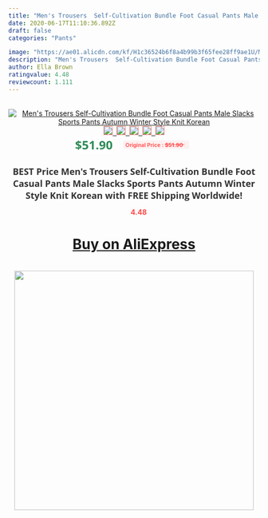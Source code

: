 ```yaml
---
title: "Men's Trousers  Self-Cultivation Bundle Foot Casual Pants Male Slacks Sports Pants Autumn Winter Style Knit Korean"
date: 2020-06-17T11:10:36.892Z
draft: false
categories: "Pants"

image: "https://ae01.alicdn.com/kf/H1c36524b6f8a4b99b3f65fee28ff9ae1U/Men-s-Trousers-Self-Cultivation-Bundle-Foot-Casual-Pants-Male-Slacks-Sports-Pants-Autumn-Winter-Style.jpg"
description: "Men's Trousers  Self-Cultivation Bundle Foot Casual Pants Male Slacks Sports Pants Autumn Winter Style Knit Korean"
author: Ella Brown
ratingvalue: 4.48
reviewcount: 1.111
---
```

<br>
<div style="text-align: center;">
<a href="https://s.click.aliexpress.com/e/_9ADkWv" target="_blank" rel="nofollow noopener noreferrer"><img alt="Men's Trousers  Self-Cultivation Bundle Foot Casual Pants Male Slacks Sports Pants Autumn Winter Style Knit Korean" class="magnifier-image" src="https://ae01.alicdn.com/kf/H1c36524b6f8a4b99b3f65fee28ff9ae1U/Men-s-Trousers-Self-Cultivation-Bundle-Foot-Casual-Pants-Male-Slacks-Sports-Pants-Autumn-Winter-Style.jpg_640x640.jpg">
<br>
<img style="border:1px solid salmon" src="https://ae01.alicdn.com/kf/H1c36524b6f8a4b99b3f65fee28ff9ae1U/Men-s-Trousers-Self-Cultivation-Bundle-Foot-Casual-Pants-Male-Slacks-Sports-Pants-Autumn-Winter-Style.jpg_120x120.jpg">&nbsp;&nbsp;<img style="border:1px solid salmon" src="https://ae01.alicdn.com/kf/H46d59084df25437e9139a3630a6a37beR/Men-s-Trousers-Self-Cultivation-Bundle-Foot-Casual-Pants-Male-Slacks-Sports-Pants-Autumn-Winter-Style.jpg_120x120.jpg">&nbsp;&nbsp;<img style="border:1px solid salmon" src="https://ae01.alicdn.com/kf/H6961917c0cf14b0890d899fa4dd72079g/Men-s-Trousers-Self-Cultivation-Bundle-Foot-Casual-Pants-Male-Slacks-Sports-Pants-Autumn-Winter-Style.jpg_120x120.jpg">&nbsp;&nbsp;<img style="border:1px solid salmon" src="https://ae01.alicdn.com/kf/H50deac151ce248758cec7b432480fb53E/Men-s-Trousers-Self-Cultivation-Bundle-Foot-Casual-Pants-Male-Slacks-Sports-Pants-Autumn-Winter-Style.jpg_120x120.jpg">&nbsp;&nbsp;<img style="border:1px solid salmon" src="https://ae01.alicdn.com/kf/H5c474338c9d540b1bbde1def3180b6ecq/Men-s-Trousers-Self-Cultivation-Bundle-Foot-Casual-Pants-Male-Slacks-Sports-Pants-Autumn-Winter-Style.jpg_120x120.jpg"></a></div><br0>
<div style="text-align: center;"><span style="background-color: white; border: 0px; box-sizing: border-box; color: seagreen; display: inline-block; font-family: &quot;open sans&quot; , &quot;arial&quot; , &quot;helvetica&quot; , sans-serif , &quot;heiti&quot;; font-size: 24px; font-stretch: inherit; font-weight: 700; line-height: inherit; margin: 0px 10px 0px 0px; padding: 0px; vertical-align: middle;">$51.90 </span>
<span style="background: rgb(255 , 241 , 241); border-radius: 3px; border: 0px; box-sizing: border-box; color: #ff4747; display: inline-block; font-family: inherit; font-size: 12px; font-stretch: inherit; font-style: inherit; font-variant: inherit; font-weight: 600; line-height: inherit; margin: 0px; padding: 2px 5px; transform: scale(0.9); vertical-align: middle;">Original Price : <b style="text-decoration: line-through;">$51.90 </b> &nbsp;&nbsp;</span></div>
<h1 style="color: #333333; display: inline-block; font-family: &quot;open sans&quot; , &quot;arial&quot; , &quot;helvetica&quot; , sans-serif , &quot;heiti&quot;; font-size: 18px; font-stretch: inherit; font-weight: 700; text-align: center;">BEST Price Men's Trousers  Self-Cultivation Bundle Foot Casual Pants Male Slacks Sports Pants Autumn Winter Style Knit Korean with FREE Shipping Worldwide!</h1>
<div style="color: #ff4747; text-align: center;">
<img src="https://4.bp.blogspot.com/-M0ZcTcb-5uY/XleCXlxnR4I/AAAAAAAAAEc/OrjgMkXV1oMQFaCRZj5HQwOCBcu3w1FegCPcBGAYYCw/s1600/star.png" style="height: 15px;">&nbsp;<b>4.48</b></div>
<div class="button_cont" align="center"><a class="buynow_a" href="https://s.click.aliexpress.com/e/_9ADkWv" target="_blank" rel="nofollow noopener noreferrer"><H1>Buy on AliExpress</H1></a></div><br>
<div class="separator" style="clear: both; text-align: center;">
<img src="https://lh3.googleusercontent.com/-pTy5HemUv9M/XlePHvY0dAI/AAAAAAAAAE4/0nX5iRUoIWY8eMW9Dpxeirr157OZliDIgCLcBGAsYHQ/s1600/badge.gif" width="480">
</div>
